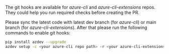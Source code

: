 The git hooks are available for *azure-cli* and *azure-cli-extensions* repos. They could help you run required checks before creating the PR. 

Please sync the latest code with latest dev branch (for *azure-cli*) or main branch (for *azure-cli-extensions*). 
After that please run the following commands to enable git hooks:

```bash
pip install azdev --upgrade
azdev setup -c <your azure-cli repo path> -r <your azure-cli-extensions repo path>

```
